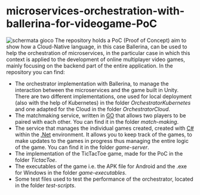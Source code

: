 # microservices-orchestration-with-ballerina-for-videogame-PoC
![schermata gioco](https://github.com/MarcoNarde/microservices-orchestration-with-ballerina-for-videogame-PoC/assets/56313280/8b3055f8-f9f3-4c79-b876-cd89e8fd153c)
The repository holds a PoC (Proof of Concept) aim to show how a Cloud-Native language, in this case Ballerina, can be used to help the orchestration of microservices, in the particular case in which this context is applied to the development of online multiplayer video games, mainly focusing on the backend part of the entire application. In the repository you can find:
- The orchestrator implementation with Ballerina, to manage the interaction between the microservices and the game built in Unity. There are two different implementations, one used for local deployment (also with the help of Kubernetes) in the folder *OrchestratorKubernetes* and one adapted for the Cloud in the folder *OrchestratorCloud*.
- The matchmaking service, written in [GO](https://golang.org) that allows two players to be paired with each other. You can find it in the folder *match-making*.
- The service that manages the individual games created, created with [C#](https://learn.microsoft.com/it-it/dotnet/csharp/) within the [.Net](https://learn.microsoft.com/it-it/dotnet/) environment. It allows you to keep track of the games, to make updates to the games in progress thus managing the entire logic of the game. You can find it in the folder *game-server*.
- The implementation of the TicTacToe game, made for the PoC in the folder *TictacToe*.
- The executables of the game i.e. the APK file for Android and the .exe for Windows in the folder *game-executables*.
- Some test files used to test the performance of the orchestrator, located in the folder *test-scripts*.
